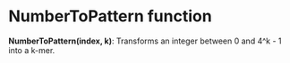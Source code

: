 # NumberToPattern function
**NumberToPattern(index, k)**: Transforms an integer between 0 and 4^k - 1 into a k-mer.
